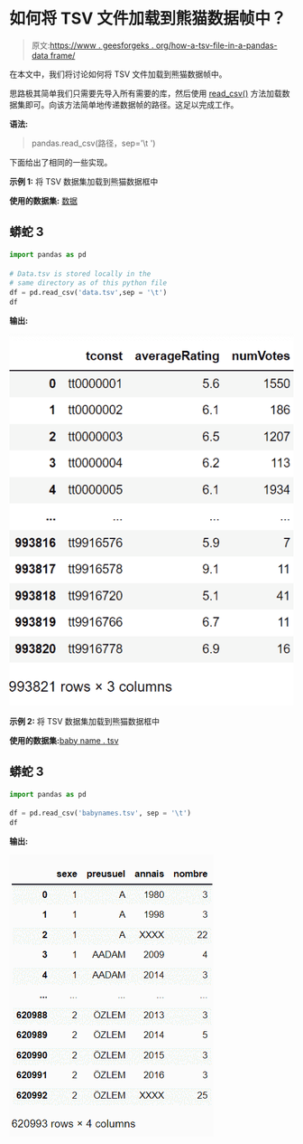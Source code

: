 # 如何将 TSV 文件加载到熊猫数据帧中？

> 原文:[https://www . geesforgeks . org/how-a-tsv-file-in-a-pandas-data frame/](https://www.geeksforgeeks.org/how-to-load-a-tsv-file-into-a-pandas-dataframe/)

在本文中，我们将讨论如何将 TSV 文件加载到熊猫数据帧中。

思路极其简单我们只需要先导入所有需要的库，然后使用 [read_csv()](https://www.geeksforgeeks.org/python-read-csv-using-pandas-read_csv/) 方法加载数据集即可。向该方法简单地传递数据帧的路径。这足以完成工作。

**语法:**

> pandas.read_csv(路径，sep='\t ')

下面给出了相同的一些实现。

**示例 1:** 将 TSV 数据集加载到熊猫数据框中

**使用的数据集:** [数据](https://drive.google.com/file/d/1UgzKdu8NadlQqCQnXyfqnTPXXqXO4Bij/view?usp=sharing)

## 蟒蛇 3

```py
import pandas as pd

# Data.tsv is stored locally in the 
# same directory as of this python file
df = pd.read_csv('data.tsv',sep = '\t') 
df
```

**输出:**

![](img/121fec4d8130b24fd881663ce55411ce.png)

**示例 2:** 将 TSV 数据集加载到熊猫数据框中

**使用的数据集:**[baby name . tsv](https://drive.google.com/file/d/1TqQXqqGOPzvQSphPngD_o47HtW_G0en1/view?usp=sharing)

## 蟒蛇 3

```py
import pandas as pd

df = pd.read_csv('babynames.tsv', sep = '\t')
df
```

**输出:**

![](img/b18e3b32b2715b5eddfdc88c8dd66f66.png)